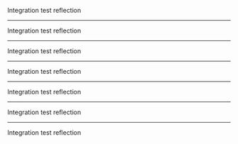 Integration test reflection

---
Integration test reflection

---
Integration test reflection

---
Integration test reflection

---
Integration test reflection

---
Integration test reflection

---
Integration test reflection
